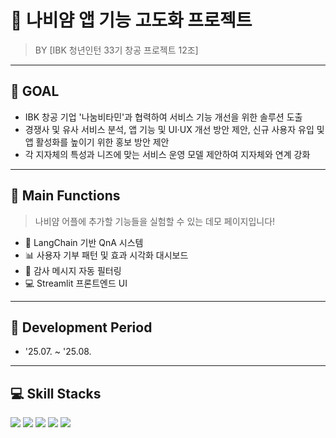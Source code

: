 # 🦋 나비얌 앱 기능 고도화 프로젝트

> BY [IBK 청년인턴 33기 창공 프로젝트 12조]

---

## 🎯 GOAL

- IBK 창공 기업 '나눔비타민'과 협력하여 서비스 기능 개선을 위한 솔루션 도출
- 경쟁사 및 유사 서비스 분석, 앱 기능 및 UI‧UX 개선 방안 제안, 신규 사용자 유입 및 앱 활성화를 높이기 위한 홍보 방안 제안
- 각 지자체의 특성과 니즈에 맞는 서비스 운영 모델 제안하여 지자체와 연계 강화

---

## 🧠 Main Functions

> 나비얌 어플에 추가할 기능들을 실험할 수 있는 데모 페이지입니다!

- 💬 LangChain 기반 QnA 시스템
- 📊 사용자 기부 패턴 및 효과 시각화 대시보드
- 📌 감사 메시지 자동 필터링
- 💻 Streamlit 프론트엔드 UI

---

## 📅 Development Period

- '25.07. ~ '25.08.

---

## 💻 Skill Stacks

<p>
  <img src="https://img.shields.io/badge/Python-3776AB?style=for-the-badge&logo=python&logoColor=white"/>
  <img src="https://img.shields.io/badge/OpenAI-412991?style=for-the-badge&logo=openai&logoColor=white"/>
  <img src="https://img.shields.io/badge/Streamlit-FF4B4B?style=for-the-badge&logo=streamlit&logoColor=white"/>
  <img src="https://img.shields.io/badge/FastAPI-009688?style=for-the-badge&logo=fastapi&logoColor=white"/>
  <img src="https://img.shields.io/badge/LangChain-000000?style=for-the-badge&logo=lightning&logoColor=white"/>
</p>




